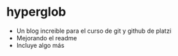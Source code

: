 # hyperglob
* Un blog increible para el curso de git y github de platzi
* Mejorando el readme
* Incluye algo más
